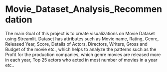 # Movie_Dataset_Analysis_Recommendation

The main Goal of this project is to create visualizations on Movie Dataset using Streamlit. Dataset has attributes such as Movie name, Rating, Genre, Released Year, Score, Details of Actors, Directors, Writers, Gross and Budget of the movie etc., which helps to analyze the patterns such as the Profit for the production companies, which genre movies are released more in each year, Top 25 actors who acted in most number of movies in a year etc..
